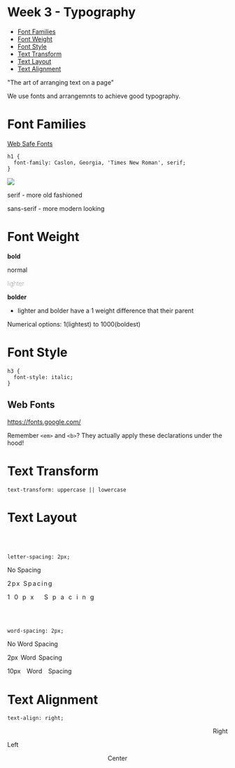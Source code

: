 # Week 3 - Typography

- [Font Families](#font-families)
- [Font Weight](#font-weight)
- [Font Style](#font-style)
- [Text Transform](#text-transform)
- [Text Layout](#text-layout)
- [Text Alignment](#text-alignment)

"The art of arranging text on a page"

We use fonts and arrangemnts to achieve good typography.

# Font Families

<a href="https://www.cssfontstack.com/">Web Safe Fonts</a>

```
h1 {
  font-family: Caslon, Georgia, 'Times New Roman', serif;
}
```

<img src="https://content.codecademy.com/courses/web-101/htmlcss1-diagram__fontanatomy.svg">

serif - more old fashioned

sans-serif - more modern looking

# Font Weight

<p style="font-weight: bold;">bold</p>
<p style="font-weight: normal;">normal</p>

<p style="font-weight: lighter;">lighter</p>
<p style="font-weight: bolder;">bolder</p>

- lighter and bolder have a 1 weight difference that their parent

Numerical options: 1(lightest) to 1000(boldest)

# Font Style

```
h3 {
  font-style: italic;
}
```

## Web Fonts

https://fonts.google.com/

Remember `<em>` and `<b>`? They actually apply these declarations under the hood!

# Text Transform

`text-transform: uppercase || lowercase`

# Text Layout

<br><br>

`letter-spacing: 2px;`

<p>No Spacing</p>
<p style="letter-spacing: 2px;">2px Spacing</p>
<p style="letter-spacing: 10px;">10px Spacing</p>

<br><br>

`word-spacing: 2px;`

<p>No Word Spacing</p>
<p style="word-spacing: 2px;">2px Word Spacing</p>
<p style="word-spacing: 10px;">10px Word Spacing</p>

# Text Alignment

`text-align: right;`

<p style="text-align: right;">Right</p>
<p style="text-align: left;">Left</p>
<p style="text-align: center;">Center</p>
